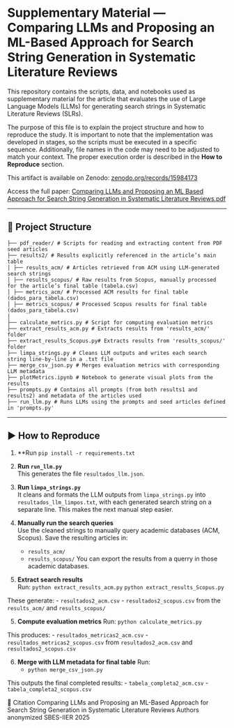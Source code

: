 # Supplementary Material — Comparing LLMs and Proposing an ML-Based Approach for Search String Generation in Systematic Literature Reviews

This repository contains the scripts, data, and notebooks used as supplementary material for the article that evaluates the use of Large Language Models (LLMs) for generating search strings in Systematic Literature Reviews (SLRs).

The purpose of this file is to explain the project structure and how to reproduce the study. It is important to note that the implementation was developed in stages, so the scripts must be executed in a specific sequence. Additionally, file names in the code may need to be adjusted to match your context. The proper execution order is described in the **How to Reproduce** section.

This artifact is available on Zenodo: [zenodo.org/records/15984173](https://zenodo.org/records/15984173)

Access the full paper: [Comparing LLMs and Proposing an ML Based Approach for Search String Generation in Systematic Literature Reviews.pdf](https://github.com/user-attachments/files/21347421/Comparing.LLMs.and.Proposing.an.ML.Based.Approach.for.Search.String.Generation.in.Systematic.Literature.Reviews.pdf)


---

## 📁 Project Structure
```
├── pdf_reader/ # Scripts for reading and extracting content from PDF seed articles
├── results2/ # Results explicitly referenced in the article’s main table
│ ├── results_acm/ # Articles retrieved from ACM using LLM-generated search strings
│ ├── results_scopus/ # Raw results from Scopus, manually processed for the article’s final table (tabela.csv)
│ ├── metrics_acm/ # Processed ACM results for final table (dados_para_tabela.csv)
│ ├── metrics_scopus/ # Processed Scopus results for final table (dados_para_tabela.csv)
│
├── calculate_metrics.py # Script for computing evaluation metrics
├── extract_results_acm.py # Extracts results from 'results_acm/' folder
├── extract_results_Scopus.py# Extracts results from 'results_scopus/' folder
├── limpa_strings.py # Cleans LLM outputs and writes each search string line-by-line in a .txt file
├── merge_csv_json.py # Merges evaluation metrics with corresponding LLM metadata
├── plotMetrics.ipynb # Notebook to generate visual plots from the results
├── prompts.py # Contains all prompts (from both results1 and results2) and metadata of the articles used
├── run_llm.py # Runs LLMs using the prompts and seed articles defined in 'prompts.py'
```

---

## ▶️ How to Reproduce

1. **Run `pip install -r requirements.txt`

2. **Run `run_llm.py`**  
   This generates the file `resultados_llm.json`.
   
3. **Run `limpa_strings.py`**  
   It cleans and formats the LLM outputs from  `limpa_strings.py` into `resultados_llm_limpos.txt`, with each generated search string on a separate line. This makes the next manual step easier.

5. **Manually run the search queries**  
   Use the cleaned strings to manually query academic databases (ACM, Scopus). Save the resulting articles in:
   - `results_acm/`
   - `results_scopus/`
   You can export the results from a querry in those academic databases.

6. **Extract search results**  
   Run:
   `python extract_results_acm.py`
   `python extract_results_Scopus.py`

These generate:
    - `resultados2_acm.csv`
    - `resultados2_scopus.csv`
from the `results_acm/` and `results_scopus/`
   
5. **Compute evaluation metrics**
Run:
`python calculate_metrics.py`

This produces:
    - `resultados_metricas2_acm.csv`
    - `resultados_metricas2_scopus.csv`
from  `resultados2_acm.csv` and `resultados2_scopus.csv`

6. **Merge with LLM metadata for final table**
Run:
    - `python merge_csv_json.py`

This outputs the final completed results:
    - `tabela_completa2_acm.csv`
    - `tabela_completa2_scopus.csv`

📎 Citation
Comparing LLMs and Proposing an ML-Based Approach for Search String Generation in Systematic Literature Reviews
Authors anonymized
SBES-IIER 2025
